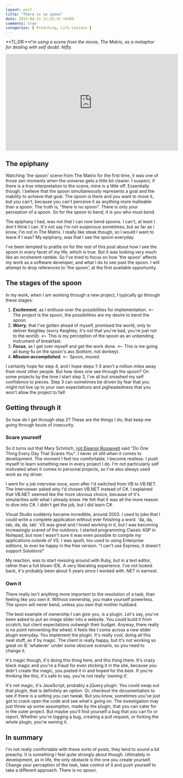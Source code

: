 ```yaml
---
layout: post
title: "There is no spoon"
date: 2015-04-21 22:25:32 +0100
comments: true
categories: [ Preaching, Life Lessons ]
---
```


_**TL;DR:**I'm using a scene from the movie, The Matrix, as a metaphor for dealing with self doubt. Nifty._

<iframe width="560" height="315" src="https://www.youtube.com/embed/uAXtO5dMqEI" frameborder="0" allowfullscreen></iframe>

<!-- More -->

## The epiphany

Watching 'the spoon' scene from The Matrix for the first time, it was one of those zen moments when the universe gets a little bit clearer. I suspect, if there is a true interpretation to the scene, mine is a little off. Essentially though, I believe that the spoon simultaneously represents a goal and the inability to achieve that goal. The spoon is there and you want to move it, but you can't, because you can't perceive it as anything more malleable than a spoon. The truth is, "there is no spoon". There is only your perception of a spoon. So for the spoon to bend, it is you who must bend.

The epiphany I had, was not that I can now bend spoons. I can't, at least I don't think I can. It's not say I'm not suspicious sometimes, but as far as I know, I'm not in The Matrix. I really like steak though, so I would I want to leave if I was? My epiphany, was that I see the spoon everyday.

I've been tempted to prattle on for the rest of this post about how I see the spoon in every facet of my life, which is true. But it was looking very much like an incoherent ramble. So I've tried to focus on how 'the spoon' affects my work as a software developer, and what I do to see past the spoon. I will attempt to drop references to 'the spoon', at the first available opportunity.

## The stages of the spoon

In my work, when I am working through a new project, I typically go through these stages:

1. **_Excitement_**, as I enthuse over the possibilities for implementation. <-- The project is the spoon, the possibilities are my desire to bend the spoon.
2. **_Worry_**, that I've gotten ahead of myself, promised the world, only to deliver Keighley (sorry Keighley, it's not that you're bad, you're just not to the world). <-- This is my perception of the spoon as an unbending instrument of breakfast.
3. **_Focus_**, as I get over myself and get the work done. <-- This is me going all kung-fu on the spoon's ass (bottom, not donkey).
4. **_Mission accomplished_**. <-- Spoon, moved.

I certainly hope for step 4, and I hope steps 1-3 aren't a million miles away from most other people. But how does one see through the spoon? On some projects by the time I start step 3, I've all but smashed my self confidence to pieces. Step 3 can sometimes be driven by fear that you might not live up to your own expectations and pigheadedness that you won't allow the project to fail!

## Getting through it

So how do I get through step 2? These are the things I do, that keep me going through bouts of insecurity.

### Scare yourself

So it turns out that Mary Schmich, [not Eleanor Roosevelt](http://quoteinvestigator.com/2013/08/09/scare/) said "Do One Thing Every Day That Scares You". I never sit still when it comes to development. The moment I feel too comfortable, I become restless. I push myself to learn something new in every project I do. I'm not particularly self motivated when it comes to personal projects, so I've also always used work as my driver.

I went for a job interview once, sonn after I'd switched from VB to VB.NET. The Interviewer asked why I'd chosen VB.NET instead of C#. I explained that VB.NET seemed like the more obvious choice, because of it's simularities with what I already knew. He felt that it was all the more reason to dive into C#. I didn't get the job, but I did learn C#.

Visual Studio suddenly became incredible, around 2003. I used to joke that I could write a complete application without ever finishing a word. 'da, da, tab, da, da, tab'. VS was great and I loved working in it, but I was becoming increasingly scared of the outdoors. I started programming Classic ASP in Notepad, but now I wasn't sure it was even possible to compile my applications outside of VS. I was spoilt, too used to using Enterprise editions, to ever be happy in the free version. "I can't use Express, it doesn't support Solutions!"

My reaction, was to start messing around with Ruby, but in a text editor, rather than a full blown IDE. A very liberating experience. I've not looked back, it's probably been about 5 years since I worked with .NET in earnest.

### Own it

There really isn't anything more important to the resolution of a task, than feeling like you own it. Without ownership, you make yourself powerless. The spoon will never bend, unless you own that mother hubbard.

The best example of ownership I can give you, is a plugin. Let's say, you've been asked to put an image slider into a website. You could build it from scratch, but client expectations outweigh their budget. Anyway, there really is no point reinventing the wheel; it feels like I come across a new slider plugin everyday. You implement the plugin. It's really cool, doing all this neat stuff, as if by magic. The client is really happy, but it's not working so great on IE 'whatever' under some obscure scenario, so you need to change it.

It's magic though, it's doing this thing here, and this thing there. It's crazy black magic and you're a fraud for even sticking it in the site, because you didn't create the magic, you pasted it in and hoped for the best. If you're thinking like this, it's safe to say, you're not really 'owning it'.

It's not magic, it's JavaScript, probably a jQuery plugin. You could swap out that plugin, that is definitely an option. Or, checkout the documentation to see if there is a setting you can tweak. But you know, sometimes you've just got to crack open the code and see what's going on. The investigation may just throw up some assumption, made by the plugin, that you can cater for in the outer project. But maybe you'll find yourself a bug that you can fix or report. Whether you're logging a bug, creating a pull request, or forking the whole plugin, you're owning it.

## In summary

I'm not really comfortable with these sorts of posts, they tend to sound a bit preachy. It is something I feel quite strongly about though. Ultimately in development, as in life, the only obstacle is the one you create yourself. Change your perception of the task, take control of it and push yourself to take a different approach. There is no spoon.
